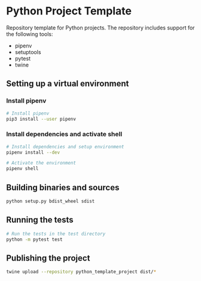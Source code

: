 # Python Project Template
Repository template for Python projects. The repository includes support for 
the following tools:
* pipenv
* setuptools
* pytest
* twine

## Setting up a virtual environment

### Install pipenv

```sh
# Install pipenv
pip3 install --user pipenv
```

### Install dependencies and activate shell

```sh
# Install dependencies and setup environment
pipenv install --dev

# Activate the environment
pipenv shell
```

## Building binaries and sources

```sh
python setup.py bdist_wheel sdist
```

## Running the tests

```sh
# Run the tests in the test directory
python -m pytest test
```

## Publishing the project
```sh
twine upload --repository python_template_project dist/*
```
